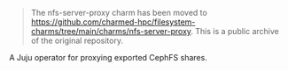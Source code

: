 > The nfs-server-proxy charm has been moved to
> https://github.com/charmed-hpc/filesystem-charms/tree/main/charms/nfs-server-proxy.
> This is a public archive of the original repository.


A Juju operator for proxying exported CephFS shares.
